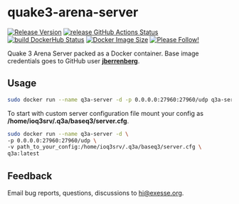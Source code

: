 # quake3-arena-server
[![Release Version](https://img.shields.io/docker/v/exesse/q3a-server?color=green)](https://hub.docker.com/r/exesse/q3a-server/tags?page=1&ordering=last_updated)
[![release GitHub Actions Status](https://github.com/exesse/quake3-arena-server/workflows/release/badge.svg)](https://github.com/exesse/quake3-arena-server/actions)
[![build DockerHub Status](https://img.shields.io/docker/cloud/build/exesse/q3a-server)](https://hub.docker.com/r/exesse/q3a-server/builds)
[![Docker Image Size](https://img.shields.io/docker/image-size/exesse/q3a-server)](https://hub.docker.com/r/exesse/q3a-server)
[![Please Follow!](https://img.shields.io/github/followers/exesse?style=social)](https://github.com/login?return_to=%2Fexesse)

Quake 3 Arena Server packed as a Docker container.
Base image credentials goes to GitHub user **[jberrenberg](https://github.com/jberrenberg)**.

## Usage

```bash
sudo docker run --name q3a-server -d -p 0.0.0.0:27960:27960/udp q3a-server:latest
```

To start with custom server configuration file mount your config as **/home/ioq3srv/.q3a/baseq3/server.cfg**.

```bash
sudo docker run --name q3a-server -d \
-p 0.0.0.0:27960:27960/udp \
-v path_to_your_config:/home/ioq3srv/.q3a/baseq3/server.cfg \
q3a:latest
```

## Feedback
Email bug reports, questions, discussions to [hi@exesse.org](mailto:hi@exesse.org).